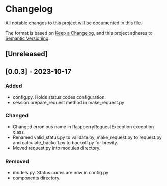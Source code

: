 # Changelog

All notable changes to this project will be documented in this file.

The format is based on [Keep a Changelog](https://keepachangelog.com/en/1.0.0/),
and this project adheres to [Semantic Versioning](https://semver.org/spec/v2.0.0.html).

## [Unreleased]

## [0.0.3] - 2023-10-17

### Added

- config.py. Holds status codes configuration.
- session.prepare_request method in make_request.py

### Changed

- Changed erronious name in RaspberryRequestException exception class.
- Renamed valid_status.py to validate.py, make_request.py to request.py and calculate_backoff.py to backoff.py for brevity.
- Moved request.py into modules directory.

### Removed

- models.py. Status codes are now in config.py
- components directory.